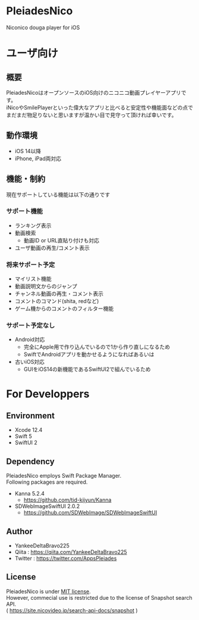 # PleiadesNico

Niconico douga player for iOS
 
# ユーザ向け

## 概要

PleiadesNicoはオープンソースのiOS向けのニコニコ動画プレイヤーアプリです。  
iNicoやSmilePlayerといった偉大なアプリと比べると安定性や機能面などの点で  
まだまだ物足りないと思いますが温かい目で見守って頂ければ幸いです。

## 動作環境

* iOS 14以降
* iPhone, iPad両対応

## 機能・制約

現在サポートしている機能は以下の通りです

### サポート機能

* ランキング表示
* 動画検索
  * 動画ID or URL直貼り付けも対応
* ユーザ動画の再生/コメント表示

### 将来サポート予定

* マイリスト機能
* 動画説明文からのジャンプ
* チャンネル動画の再生・コメント表示
* コメントのコマンド(shita, redなど)
* ゲーム機からのコメントのフィルター機能

### サポート予定なし

* Android対応
  * 完全にApple用で作り込んでいるので1から作り直しになるため
  * SwiftでAndroidアプリを動かせるようになればあるいは
* 古いiOS対応
  * GUIをiOS14の新機能であるSwiftUI2で組んでいるため

# For Developpers

## Environment

* Xcode 12.4
* Swift 5
* SwiftUI 2

## Dependency

PleiadesNico employs Swift Package Manager.  
Following packages are required.

* Kanna 5.2.4
  * https://github.com/tid-kijyun/Kanna
* SDWebImageSwiftUI 2.0.2
  * https://github.com/SDWebImage/SDWebImageSwiftUI

## Author
 
* YankeeDeltaBravo225
* Qiita   : https://qiita.com/YankeeDeltaBravo225
* Twitter : https://twitter.com/AppsPleiades
 
## License
 
PleiadesNico is under [MIT license](https://en.wikipedia.org/wiki/MIT_License).  
However, commecial use is restricted due to the license of Snapshot search API.  
( https://site.nicovideo.jp/search-api-docs/snapshot )

